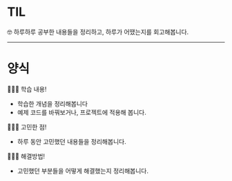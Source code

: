 # TIL

🤓 하루하루 공부한 내용들을 정리하고, 하루가 어땠는지를 회고해봅니다. 

---

# 양식

👨🏻‍💻 학습 내용!

- 학습한 개념을 정리해봅니다
- 예제 코드를 바꿔보거나, 프로젝트에 적용해 봅니다.

👨🏻‍💻 고민한 점!

- 하루 동안 고민했던 내용들을 정리해봅니다.


👨🏻‍💻 해결방법!

- 고민했던 부분들을 어떻게 해결했는지 정리해봅니다.

